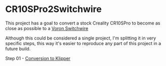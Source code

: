# CR10SPro2Switchwire
 This project has a goal to convert a stock Creality CR10SPro to become as close as possible to a [Voron Switchwire](https://vorondesign.com/voron_switchwire)

 Although this could be considered a single project, I'm splitting it in very specific steps, this way it's easier to reproduce any part of this project in a future build.
 
 Step 01 - [Conversion to Klipper](https://github.com/tripscavern/CR10SPro2Switchwire/tree/main/Step01_KlipperConversion)
 
